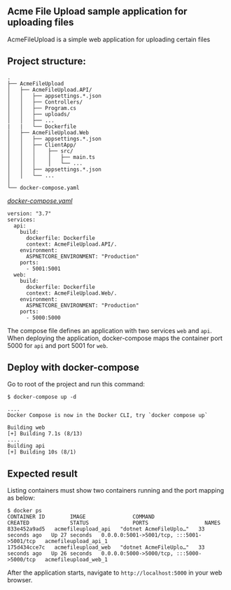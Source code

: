 ## Acme File Upload sample application for uploading files 

AcmeFileUpload is a simple web application for uploading certain files


## Project structure:

```
.
├── AcmeFileUpload
│   ├── AcmeFileUpload.API/
│   │   ├── appsettings.*.json
│   │   ├── Controllers/
│   │   ├── Program.cs
│   │   ├── uploads/
│   │   ├── ...
|   |   └── Dockerfile
│   ├── AcmeFileUpload.Web
│   │   ├── appsettings.*.json
│   │   ├── ClientApp/
│   │   │    ├── src/ 
│   │   │    │   ├── main.ts
│   │   │    │   └── ...
│   │   ├── appsettings.*.json
│   │   └── ...
│   
└── docker-compose.yaml
```

[_docker-compose.yaml_](docker-compose.yaml)
```
version: "3.7"
services:
  api:
    build:
      dockerfile: Dockerfile
      context: AcmeFileUpload.API/.
    environment:
      ASPNETCORE_ENVIRONMENT: "Production"
    ports:
      - 5001:5001
  web:
    build:
      dockerfile: Dockerfile
      context: AcmeFileUpload.Web/.
    environment:
      ASPNETCORE_ENVIRONMENT: "Production"
    ports:
      - 5000:5000
```
The compose file defines an application with two services `web` and `api`.
When deploying the application, docker-compose maps the container port 5000 for `api` and port 5001 for `web`.



## Deploy with docker-compose

Go to root of the project and run this command:
```
$ docker-compose up -d

....
Docker Compose is now in the Docker CLI, try `docker compose up`

Building web
[+] Building 7.1s (8/13)
....
Building api
[+] Building 10s (8/1)
```


## Expected result

Listing containers must show two containers running and the port mapping as below:

```
$ docker ps
CONTAINER ID        IMAGE               COMMAND                  CREATED             STATUS              PORTS                  NAMES
833e452a9ad5   acmefileupload_api   "dotnet AcmeFileUplo…"   33 seconds ago   Up 27 seconds   0.0.0.0:5001->5001/tcp, :::5001->5001/tcp   acmefileupload_api_1
175d434cce7c   acmefileupload_web   "dotnet AcmeFileUplo…"   33 seconds ago   Up 26 seconds   0.0.0.0:5000->5000/tcp, :::5000->5000/tcp   acmefileupload_web_1
```

After the application starts, navigate to `http://localhost:5000` in your web browser.